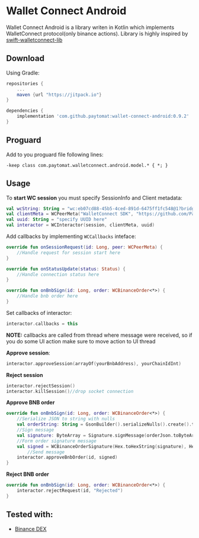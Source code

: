 # Wallet Connect Android

Wallet Connect Android is a library writen in Kotlin which implements WalletConnect protocol(only binance actions). Library is highly inspired by [swift-walletconnect-lib](https://github.com/WalletConnect/swift-walletconnect-lib)

## Download
Using Gradle: 

```groovy
repositories {
	...
	maven {url "https://jitpack.io"}
}

dependencies {
	implementation 'com.github.paytomat:wallet-connect-android:0.9.2'
}
```

## Proguard
Add to you proguard file following lines:

```
-keep class com.paytomat.walletconnect.android.model.* { *; }
```

## Usage
To **start WC session** you must specify SessionInfo and Client metadata:

```kotlin
val wcString: String = "wc:eb07cd88-45b5-4ced-891d-6475ff1fc548@1?bridge=https%3A%2F%2Fwallet-bridge.binance.org&key=88dabccbf7b006c74ed80543108c26ada67fd893ce3b6997c18459d5f6aa4c2b"//scanned wallet connect QR-code
val clientMeta = WCPeerMeta("WalletConnect SDK", "https://github.com/Paytomat/wallet-connect-android")
val uuid: String = "specify UUID here"
val interactor = WCInteractor(session, clientMeta, uuid)
```

Add callbacks by implementing `WCCallbacks` inteface:

```kotlin
override fun onSessionRequest(id: Long, peer: WCPeerMeta) {
	//Handle request for session start here
}

override fun onStatusUpdate(status: Status) {
	//Handle connection status here
}

override fun onBnbSign(id: Long, order: WCBinanceOrder<*>) {
	//Handle bnb order here
}
```

Set callbacks of interactor:

```kotlin
interactor.callbacks = this
```

**NOTE:** callbacks are called from thread where message were received, so if you do some UI action make sure to move action to UI thread 

**Approve session**:

```kotlin
interactor.approveSession(arrayOf(yourBnbAddress), yourChainIdInt)
```

**Reject session**

```kotlin
interactor.rejectSession()
interactor.killSession()//drop socket connection
```

**Approve BNB order**

```kotlin
override fun onBnbSign(id: Long, order: WCBinanceOrder<*>) {
	//Serialize JSON to string with nulls
	val orderString: String = GsonBuilder().serializeNulls().create().toJson(order)
	//Sign message
	val signature: ByteArray = Signature.signMessage(orderJson.toByteArray(), privateKey)
	//Form order signature message
	val signed = WCBinanceOrderSignature(Hex.toHexString(signature), Hex.toHexString(privateKey.publicKey.bytes))
    	//Send message
   	interactor.approveBnbOrder(id, signed)
}
```

**Reject BNB order**

```kotlin
override fun onBnbSign(id: Long, order: WCBinanceOrder<*>) {
	interactor.rejectRequest(id, "Rejected")
}
```

## Tested with:
* [Binance DEX](https://www.binance.org/en/)
